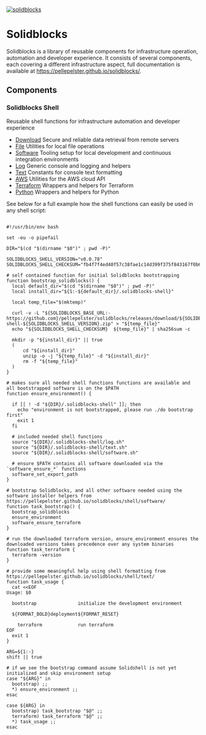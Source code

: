 [![solidblocks](https://github.com/pellepelster/solidblocks/actions/workflows/pipeline.yml/badge.svg)](https://github.com/pellepelster/solidblocks/actions/workflows/pipeline.yml)

# Solidblocks

Solidblocks is a library of reusable components for infrastructure operation, automation and developer experience. It consists of several components, each covering a different infrastructure aspect, full documentation is available at https://pellepelster.github.io/solidblocks/.

## Components

### Solidblocks Shell

Reusable shell functions for infrastructure automation and developer experience

* [Download](https://pellepelster.github.io/solidblocks/shell/download/) Secure and reliable data retrieval from remote servers
* [File](https://pellepelster.github.io/solidblocks/shell/file/) Utilities for local file operations
* [Software](https://pellepelster.github.io/solidblocks/shell/software/) Tooling setup for local development and continuous integration environments
* [Log](https://pellepelster.github.io/solidblocks/shell/log/) Generic console and logging and helpers
* [Text](https://pellepelster.github.io/solidblocks/shell/text/) Constants for console text formatting
* [AWS](https://pellepelster.github.io/solidblocks/shell/aws/) Utilities for the AWS cloud API
* [Terraform](https://pellepelster.github.io/solidblocks/shell/terraform/) Wrappers and helpers for Terraform
* [Python](https://pellepelster.github.io/solidblocks/shell/python/) Wrappers and helpers for Python


See below for a full example how the shell functions can easily be used in any shell script:

```shell

#!/usr/bin/env bash

set -eu -o pipefail

DIR="$(cd "$(dirname "$0")" ; pwd -P)"

SOLIDBLOCKS_SHELL_VERSION="v0.0.78"
SOLIDBLOCKS_SHELL_CHECKSUM="fb4f7f4ed40f57c38fae1c14d399f375f843167f0b61a697171399fbdb44b420"

# self contained function for initial Solidblocks bootstrapping
function bootstrap_solidblocks() {
  local default_dir="$(cd "$(dirname "$0")" ; pwd -P)"
  local install_dir="${1:-${default_dir}/.solidblocks-shell}"

  local temp_file="$(mktemp)"

  curl -v -L "${SOLIDBLOCKS_BASE_URL:-https://github.com}/pellepelster/solidblocks/releases/download/${SOLIDBLOCKS_SHELL_VERSION}/solidblocks-shell-${SOLIDBLOCKS_SHELL_VERSION}.zip" > "${temp_file}"
  echo "${SOLIDBLOCKS_SHELL_CHECKSUM}  ${temp_file}" | sha256sum -c

  mkdir -p "${install_dir}" || true
  (
      cd "${install_dir}"
      unzip -o -j "${temp_file}" -d "${install_dir}"
      rm -f "${temp_file}"
  )
}

# makes sure all needed shell functions functions are available and all bootstrapped software is on the $PATH
function ensure_environment() {

  if [[ ! -d "${DIR}/.solidblocks-shell" ]]; then
    echo "environment is not bootstrapped, please run ./do bootstrap first"
    exit 1
  fi

  # included needed shell functions
  source "${DIR}/.solidblocks-shell/log.sh"
  source "${DIR}/.solidblocks-shell/text.sh"
  source "${DIR}/.solidblocks-shell/software.sh"

  # ensure $PATH contains all software downloaded via the `software_ensure_*` functions
  software_set_export_path
}

# bootstrap Solidblocks, and all other software needed using the software installer helpers from https://pellepelster.github.io/solidblocks/shell/software/
function task_bootstrap() {
  bootstrap_solidblocks
  ensure_environment
  software_ensure_terraform
}

# run the downloaded terraform version, ensure_environment ensures the downloaded versions takes precedence over any system binaries
function task_terraform {
  terraform -version
}

# provide some meaningful help using shell formatting from https://pellepelster.github.io/solidblocks/shell/text/
function task_usage {
  cat <<EOF
Usage: $0

  bootstrap               initialize the development environment

  ${FORMAT_BOLD}deployment${FORMAT_RESET}

    terraform             run terraform
EOF
  exit 1
}

ARG=${1:-}
shift || true

# if we see the bootstrap command assume Solidshell is not yet initialized and skip environment setup
case "${ARG}" in
  bootstrap) ;;
  *) ensure_environment ;;
esac

case ${ARG} in
  bootstrap) task_bootstrap "$@" ;;
  terraform) task_terraform "$@" ;;
  *) task_usage ;;
esac
```
